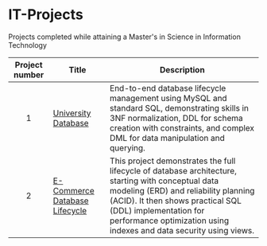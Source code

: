 # IT-Projects
Projects completed while attaining a Master's in Science in Information Technology

| Project number | Title | Description |
| :-----------: | ----------- |----------- |
| 1 | [University Database](https://github.com/Tiffany-Bergett/IT-Projects/tree/main/University%20Database) | End-to-end database lifecycle management using MySQL and standard SQL, demonstrating skills in 3NF normalization, DDL for schema creation with constraints, and complex DML for data manipulation and querying. |
| 2 | [E-Commerce Database Lifecycle](https://github.com/Tiffany-Bergett/IT-Projects/tree/main/E-Commerce%20Database%20Lifecycle) | This project demonstrates the full lifecycle of database architecture, starting with conceptual data modeling (ERD) and reliability planning (ACID). It then shows practical SQL (DDL) implementation for performance optimization using indexes and data security using views. |
<!--
| 3 | [PROJECT NAME](PROJECT DIRECTORY LINK) | DESCRIPTION HERE. |
| 4 | [PROJECT NAME](PROJECT DIRECTORY LINK) | DESCRIPTION HERE. |
| 5 | [PROJECT NAME](PROJECT DIRECTORY LINK) | DESCRIPTION HERE. |
| 6 | [PROJECT NAME](PROJECT DIRECTORY LINK) | DESCRIPTION HERE. |
| 7 | [PROJECT NAME](PROJECT DIRECTORY LINK) | DESCRIPTION HERE. |
| 8 | [PROJECT NAME](PROJECT DIRECTORY LINK) | DESCRIPTION HERE. |
| 9 | [PROJECT NAME](PROJECT DIRECTORY LINK) | DESCRIPTION HERE. |
| 10| [PROJECT NAME](PROJECT DIRECTORY LINK) | DESCRIPTION HERE. |
-->
